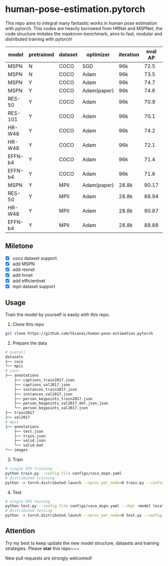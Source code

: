 # human-pose-estimation.pytorch
This repo aims to integral many fantastic works in human pose estimation with pytorch. This codes are heavily borrowed from HRNet and MSPNet, the code structure imitates the maskrcnn-benchmark, aims to fast, modular and distributed training with pytorch! 

| model   | pretrained | dataset | optimizer   | iteration | eval AP | paper | Augment |
| ------- | ---------- | ------- | ----------- | --------- | ------- | ----- | -- | 
| MSPN    | N          | COCO    | SGD         | 96k       | 72.5    |
| MSPN    | N          | COCO    | Adam        | 96k       | 73.5    |
| MSPN    | Y          | COCO    | Adam        | 96k       | 74.7    |
| MSPN    | Y          | COCO    | Adam(paper) | 96k       | 74.6    | 74.5  |
| RES-50  | Y          | COCO    | Adam        | 96k       | 70.9    |
| RES-101 | Y          | COCO    | Adam        | 96k       | 70.1    |
| HR-W48  | Y          | COCO    | Adam        | 96k       | 74.2    |
| HR-W48  | Y          | COCO    | Adam        | 96k       | 72.1    |  * | Y |
| EFFN-b4 | Y          | COCO    | Adam        | 96k       | 71.4    |
| EFFN-b4 | Y          | COCO    | Adam        | 96k       | 71.6    |  * | Y |
| MSPN    | Y          | MPII    | Adam(paper) | 28.8k     | 90.17   |
| RES-50  | Y          | MPII    | Adam        | 28.8k     | 88.94   |
| HR-W48  | Y          | MPII    | Adam        | 28.8k     | 90.87   |
| EFFN-b4 | Y          | MPII    | Adam        | 28.8k     | 88.88   |


## Miletone

- [x] coco dataset support
- [x] add MSPN
- [x] add resnet
- [x] add hrnet
- [x] add efficientnet
- [x] mpii dataset support

## Usage

Train the model by yourself is easily with this repo.

1. Clone this repo

```sh
git clone https://github.com/tkianai/human-pose-estimation.pytorch
```

2. Prepare the data

```sh
# overall
datasets
├── coco
└── mpii
# coco
├── annotations
    ├── captions_train2017.json
    ├── captions_val2017.json
    ├── instances_train2017.json
    ├── instances_val2017.json
    ├── person_keypoints_train2017.json
    ├── person_keypoints_val2017_det.json.json
    └── person_keypoints_val2017.json
├── train2017
├── val2017
# mpii
├── annotations
    ├── test.json
    ├── train.json
    ├── valid.json
    └── valid.mat
└── images
```

3. Train

```sh
# single GPU training
python train.py --config-file configs/coco_mspn.yaml
# distributed training
python -m torch.distributed.launch --nproc_per_node=8 train.py --config-file configs/coco_mspn.yaml
```

4. Test

```sh
# single GPU testing
python test.py --config-file configs/coco_mspn.yaml --ckpt <model location>
# distributed testing
python -m torch.distributed.launch --nproc_per_node=8 test.py --config-file configs/coco_mspn.yaml --ckpt <model location>
```

## Attention

Try my best to keep update the new model structure, datasets and training strategies. Please **star** this repo~~~

New pull requests are strongly welcomed!